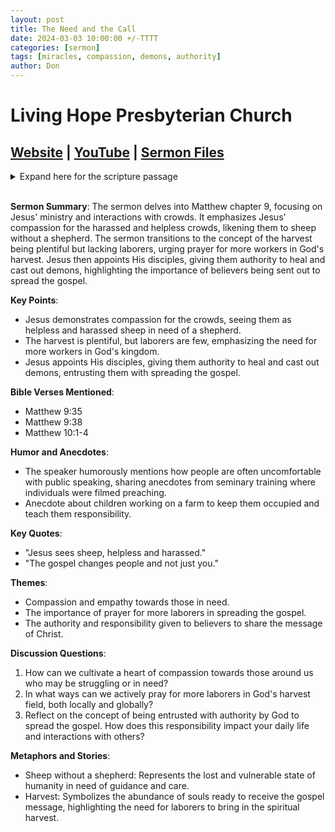 ```yaml
---
layout: post
title: The Need and the Call
date: 2024-03-03 10:00:00 +/-TTTT
categories: [sermon]
tags: [miracles, compassion, demons, authority]
author: Don
---
```

# Living Hope Presbyterian Church 

## [Website](https://www.livinghopepresbyterian.org/) | [YouTube](https://www.youtube.com/@LivingHopePresbyterianChurch) | [Sermon Files](https://github.com/jobian-ai/LHP-Sermons/tree/main/sermons/2024/24-03-03)

<details closed>
  <summary>Expand here for the scripture passage</summary>
<br/><br/><b>Matthew 9-10</b>
<br/><br/><i>
Matthew 9:
35 And Jesus went throughout all the cities and villages, teaching in their synagogues and proclaiming the gospel of the kingdom and healing every disease and every affliction. 36 When he saw the crowds, he had compassion for them, because they were harassed and helpless, like sheep without a shepherd. 37 Then he said to his disciples, “The harvest is plentiful, but the laborers are few; 38 therefore pray earnestly to the Lord of the harvest to send out laborers into his harvest.”
<br/><br/>
Matthew 10:
1 And he called to him his twelve disciples and gave them authority over unclean spirits, to cast them out, and to heal every disease and every affliction. 2 The names of the twelve apostles are these: first, Simon, who is called Peter, and Andrew his brother; James the son of Zebedee, and John his brother; 3 Philip and Bartholomew; Thomas and Matthew the tax collector; James the son of Alphaeus, and Thaddaeus; 4 Simon the Zealot, and Judas Iscariot, who betrayed him.
<br/><br/></i>
ESV: The Holy Bible, English Standard Version ©2011 Crossway Bibles, a division of Good News Publishers.  All rights reserved.
<br/><br/>
</details>
<br/>

**Sermon Summary**:
The sermon delves into Matthew chapter 9, focusing on Jesus' ministry and interactions with crowds. It emphasizes Jesus' compassion for the harassed and helpless crowds, likening them to sheep without a shepherd. The sermon transitions to the concept of the harvest being plentiful but lacking laborers, urging prayer for more workers in God's harvest. Jesus then appoints His disciples, giving them authority to heal and cast out demons, highlighting the importance of believers being sent out to spread the gospel.

**Key Points**:
- Jesus demonstrates compassion for the crowds, seeing them as helpless and harassed sheep in need of a shepherd.
- The harvest is plentiful, but laborers are few, emphasizing the need for more workers in God's kingdom.
- Jesus appoints His disciples, giving them authority to heal and cast out demons, entrusting them with spreading the gospel.

**Bible Verses Mentioned**:
- Matthew 9:35
- Matthew 9:38
- Matthew 10:1-4

**Humor and Anecdotes**:
- The speaker humorously mentions how people are often uncomfortable with public speaking, sharing anecdotes from seminary training where individuals were filmed preaching.
- Anecdote about children working on a farm to keep them occupied and teach them responsibility.

**Key Quotes**:
- "Jesus sees sheep, helpless and harassed."
- "The gospel changes people and not just you."

**Themes**:
- Compassion and empathy towards those in need.
- The importance of prayer for more laborers in spreading the gospel.
- The authority and responsibility given to believers to share the message of Christ.

**Discussion Questions**:
1. How can we cultivate a heart of compassion towards those around us who may be struggling or in need?
2. In what ways can we actively pray for more laborers in God's harvest field, both locally and globally?
3. Reflect on the concept of being entrusted with authority by God to spread the gospel. How does this responsibility impact your daily life and interactions with others?

**Metaphors and Stories**:
- Sheep without a shepherd: Represents the lost and vulnerable state of humanity in need of guidance and care.
- Harvest: Symbolizes the abundance of souls ready to receive the gospel message, highlighting the need for laborers to bring in the spiritual harvest.
